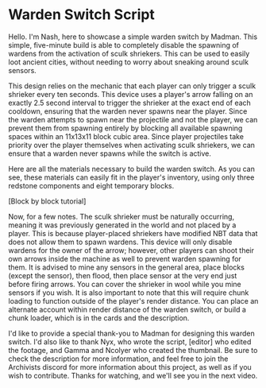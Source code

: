 # Warden Switch Script

Hello. I'm Nash, here to showcase a simple warden switch by Madman. This simple, five-minute build is able to completely disable the spawning of wardens from the activation of sculk shriekers. This can be used to easily loot ancient cities, without needing to worry about sneaking around sculk sensors.

This design relies on the mechanic that each player can only trigger a sculk shrieker every ten seconds. This device uses a player's arrow falling on an exactly 2.5 second interval to trigger the shrieker at the exact end of each cooldown, ensuring that the warden never spawns near the player. Since the warden attempts to spawn near the projectile and not the player, we can prevent them from spawning entirely by blocking all available spawning spaces within an 11x13x11 block cubic area. Since player projectiles take priority over the player themselves when activating sculk shriekers, we can ensure that a warden never spawns while the switch is active.

Here are all the materials necessary to build the warden switch. As you can see, these materials can easily fit in the player's inventory, using only three redstone components and eight temporary blocks.

[Block by block tutorial]

Now, for a few notes. The sculk shrieker must be naturally occurring, meaning it was previously generated in the world and not placed by a player. This is because player-placed shriekers have modified NBT data that does not allow them to spawn wardens. This device will only disable wardens for the owner of the arrow; however, other players can shoot their own arrows inside the machine as well to prevent warden spawning for them. It is advised to mine any sensors in the general area, place blocks (except the sensor), then flood, then place sensor at the very end just before firing arrows. You can cover the shrieker in wool while you mine sensors if you wish. It is also important to note that this will require chunk loading to function outside of the player's render distance. You can place an alternate account within render distance of the warden switch, or build a chunk loader, which is in the cards and the description.

I'd like to provide a special thank-you to Madman for designing this warden switch. I'd also like to thank Nyx, who wrote the script, [editor] who edited the footage, and Gamma and Ncolyer who created the thumbnail. Be sure to check the description for more information, and feel free to join the Archivists discord for more information about this project, as well as if you wish to contribute. Thanks for watching, and we'll see you in the next video.
